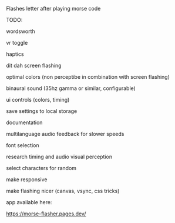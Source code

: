 Flashes letter after playing morse code


TODO:

wordsworth

vr toggle

haptics

dit dah screen flashing

optimal colors (non perceptibe in combination with screen flashing)

binaural sound (35hz gamma or similar, configurable)

ui controls (colors, timing)

save settings to local storage

documentation

multilanguage audio feedback for slower speeds

font selection

research timing and audio visual perception

select characters for random

make responsive

make flashing nicer (canvas, vsync, css tricks)

app available here: 

https://morse-flasher.pages.dev/

